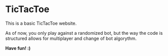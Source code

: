 
# TicTacToe

This is a basic TicTacToe website. 

As of now, you only play against a randomized bot, but the way the code is structured allows for multiplayer and change of bot algorythm.

**Have fun! :)**
